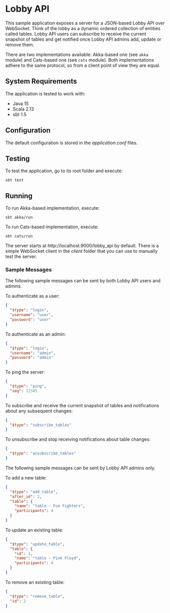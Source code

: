 # Lobby API

This sample application exposes a server for a JSON-based Lobby API over WebSocket. Think of the lobby as a
dynamic ordered collection of entities called tables. Lobby API users can subscribe to receive the current
snapshot of tables and get notified once Lobby API admins add, update or remove them.

There are two implementations available: Akka-based one (see `akka` module) and Cats-based one (see `cats`
module). Both implementations adhere to the same protocol, so from a client point of view they are equal.

## System Requirements

The application is tested to work with:

* Java 15
* Scala 2.13
* sbt 1.5

## Configuration

The default configuration is stored in the *application.conf* files.

## Testing

To test the application, go to its root folder and execute:

    sbt test

## Running

To run Akka-based implementation, execute:

    sbt akka/run

To run Cats-based implementation, execute:

    sbt cats/run

The server starts at http://localhost:9000/lobby_api by default. There is a simple WebSocket client in the
*client* folder that you can use to manually test the server.

### Sample Messages

The following sample messages can be sent by both Lobby API users and admins.

To authenticate as a user:

```json
{
  "$type": "login",
  "username": "user",
  "password": "user"
}
```

To authenticate as an admin:

```json
{
  "$type": "login",
  "username": "admin",
  "password": "admin"
}
```

To ping the server:

```json
{
  "$type": "ping",
  "seq": 12345
}
```

To subscribe and receive the current snapshot of tables and notifications about any subsequent changes:

```json
{
  "$type": "subscribe_tables"
}
```

To unsubscribe and stop receiving notifications about table changes:

```json
{
  "$type": "unsubscribe_tables"
}
```

The following sample messages can be sent by Lobby API admins only.

To add a new table:

```json
{
  "$type": "add_table",
  "after_id": 2,
  "table": {
    "name": "table - Foo Fighters",
    "participants": 4
  }
}
```

To update an existing table:

```json
{
  "$type": "update_table",
  "table": {
    "id": 1,
    "name": "table - Pink Floyd",
    "participants": 4
  }
}
```

To remove an existing table:

```json
{
  "$type": "remove_table",
  "id": 2
}
```
